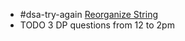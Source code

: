 - #dsa-try-again [Reorganize String](https://leetcode.com/problems/reorganize-string/)
- TODO 3 DP questions from 12 to 2pm